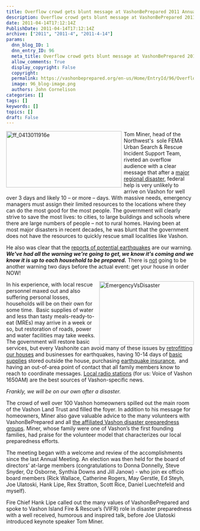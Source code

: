 ```yaml
---
title: Overflow crowd gets blunt message at VashonBePrepared 2011 Annual Meeting
description: Overflow crowd gets blunt message at VashonBePrepared 2011 Annual Meeting
date: 2011-04-14T17:12:14Z
PublishDate: 2011-04-14T17:12:14Z
archive: ["2011", "2011-4", "2011-4-14"]
params:
  dnn_blog_ID: 1
  dnn_entry_ID: 96
  meta_title: Overflow crowd gets blunt message at VashonBePrepared 2011 Annual Meeting
  allow_comments: True
  display_copyright: False
  copyright:
  permalink: https://vashonbeprepared.org/en-us/Home/EntryId/96/Overflow-crowd-gets-blunt-message-at-VashonBePrepared-2011-Annual-Meeting
  image: 96_blog-image.png
  authors: John Cornelison
categories: []
tags: []
keywords: []
topics: []
draft: False
---
```


<p><a href="./images/96/Tom-Miner-draws-sell-out-crowd-for-Vasho_6734-ff_0413011916e_2.jpg"><img style="background-image: none; border-right-width: 0px; margin: 0px 6px 6px 0px; padding-left: 0px; padding-right: 0px; display: inline; float: left; border-top-width: 0px; border-bottom-width: 0px; border-left-width: 0px; padding-top: 0px" title="ff_0413011916e" border="0" alt="ff_0413011916e" align="left" src="./images/96/Tom-Miner-draws-sell-out-crowd-for-Vasho_6734-ff_0413011916e_thumb.jpg" width="310" height="151" /></a>Tom Miner, head of the Northwest's&#160; sole FEMA Urban Search &amp; Rescue Incident Support Team, riveted an overflow audience with a clear message that after a <a href="http://en.wikipedia.org/wiki/Cascadia_subduction_zone" target="_blank">major regional disaster</a>, federal help is very unlikely to arrive on Vashon for well over 3 days and likely 10 – or more – days. With massive needs, emergency managers must assign their limited resources to the locations where they can do the most good for the most people. The government will clearly strive to save the most lives: to cities, to large buildings and schools where there are large numbers of people – not to rural homes. Having been at most major disasters in recent decades, he was blunt that the government does not have the resources to quickly rescue small localities like Vashon.</p>  <p>He also was clear that the <a href="http://pubs.usgs.gov/fs/2010/3023/" target="_blank">reports of potential earthquakes</a> are our warning. <strong><em>We've had all the warning we're going to get, we know it's coming and we know it is up to each household to be prepared.</em></strong> There is <u>not</u> going to be another warning two days before the actual event: get your house in order NOW!</p>  <p><a href="./images/96/Tom-Miner-draws-sell-out-crowd-for-Vasho_6734-EmergencyVsDisaster_2.jpg"><img style="background-image: none; border-right-width: 0px; padding-left: 0px; padding-right: 0px; display: inline; float: right; border-top-width: 0px; border-bottom-width: 0px; border-left-width: 0px; padding-top: 0px" title="EmergencyVsDisaster" border="0" alt="EmergencyVsDisaster" align="right" src="./images/96/Tom-Miner-draws-sell-out-crowd-for-Vasho_6734-EmergencyVsDisaster_thumb.jpg" width="254" height="170" /></a>In his experience, with local rescue personnel maxed out and also suffering personal losses, households will be on their own for some time.&#160; Basic supplies of water and less than tasty meals-ready-to-eat (MREs) may arrive in a week or so, but restoration of roads, power and water facilities may take weeks. The government will restore basic services, but every Vashonite can avoid many of these issues by <a href="http://www.seattle.gov/emergency/prepare/personal/home.htm#retrofit" target="_blank">retrofitting our houses</a> and businesses for earthquakes, having 10-14 days of <a href="http://www.vashonbeprepared.org/storydetail.cfm?id=18" target="_blank">basic supplies</a> stored outside the house, purchasing <a href="http://www.insurance.wa.gov/consumers/home/earthquake_insurance.shtml" target="_blank">earthquake insurance</a>,&#160; and having an out-of-area point of contact that all family members know to reach to coordinate messages. <a href="http://www.voiceofvashon.org/index.php?option=com_content&amp;task=view&amp;id=52&amp;Itemid=20" target="_blank">Local radio stations</a> (for us: Voice of Vashon 1650AM) are the best sources of Vashon-specific news.</p>  <p><em>Frankly, we will be on our own after a disaster.</em></p>  <p>The crowd of well over 100 Vashon homeowners spilled out the main room of the Vashon Land Trust and filled the foyer. In addition to his message for homeowners, Miner also gave valuable advice to the many volunteers with VashonBePrepared and all <a href="http://www.vashonbeprepared.org/pagen.cfm?name=contacts" target="_blank">the affiliated Vashon disaster preparedness groups</a>. Miner, whose family were one of Vashon’s the first founding families, had praise for the volunteer model that characterizes our local preparedness efforts. </p>  <p>The meeting began with a welcome and review of the accomplishments since the last Annual Meeting. An election was then held for the board of directors’ at-large members (congratulations to Donna Donnelly, Steve Snyder, Oz Osborne, Synthia Downs and Jill Janow) - who join ex officio board members (Rick Wallace, Catherine Rogers, May Gerstle, Ed Steyh, Joe Ulatoski, Hank Lipe, Rex Stratton, Scott Rice, Daniel Luechtefeld and myself).</p>  <p>Fire Chief Hank Lipe called out the many values of VashonBePrepared and spoke to Vashon Island Fire &amp; Rescue’s (VIFR) role in disaster preparedness with a well received, humorous and inspired talk, before Joe Ulatoski introduced keynote speaker Tom Miner.</p>

